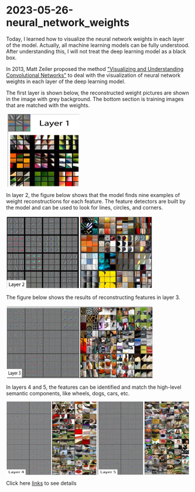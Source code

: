 # 2023-05-26-neural_network_weights

Today, I learned how to visualize the neural network weights in each layer of the model. Actually, all machine learning models can be fully understood. 
After understanding this, I will not treat the deep learning model as a black box.

In 2013, Matt Zeiler proposed the method ["Visualizing and Understanding Convolutional Networks"](https://arxiv.org/pdf/1311.2901.pdf) 
to deal with the visualization of neural network weights in each layer of the deep learning model. 

The first layer is shown below, the reconstructed weight pictures are shown in the image with grey background. The bottom section is training images that are matched with the weights.

<img src="/images/layer1.jpg" width = "200" height = "200" alt="" align=center />

In layer 2, the figure below shows that the model finds nine examples of weight reconstructions for each feature. The feature detectors are built by the model and can be used to look for lines, circles, and corners.

<img src="/images/layer2.jpg" width = "400" height = "200" alt="" align=center />

The figure below shows the results of reconstructing features in layer 3.

<img src="/images/layer3.jpg" width = "400" height = "200" alt="" align=center />

In layers 4 and 5, the features can be identified and match the high-level semantic components, like wheels, dogs, cars, etc.

<img src="/images/layer4.jpg" width = "500" height = "200" alt="" align=center />

Click here [links](https://github.com/fastai/fastbook/blob/master/01_intro.ipynb) to see details
